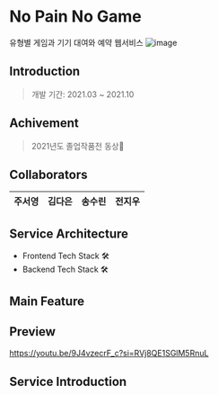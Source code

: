 # No Pain No Game
유형별 게임과 기기 대여와 예약 웹서비스
![image](https://github.com/standyoung/nopainnogame/assets/82448471/31126fec-68db-4a62-a935-bbccb79de691)

## Introduction
> 개발 기간: 2021.03 ~ 2021.10 

## Achivement
> 2021년도 졸업작품전 동상🥉

## Collaborators
|주서영|김다은|송수린|전지우|
|------|------|------|------|

## Service Architecture
- Frontend Tech Stack 🛠<br>
- Backend Tech Stack 🛠<br>

## Main Feature

## Preview
https://youtu.be/9J4vzecrF_c?si=RVj8QE1SGlM5RnuL

## Service Introduction
